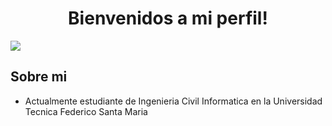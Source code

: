 <div align="center">
  <h1 align="center">Bienvenidos a mi perfil!</h1>
</div>
<img src="https://cdn.discordapp.com/attachments/1087889010258608190/1179116548846264320/theSOngori.png?ex=65789cdc&is=656627dc&hm=a47e457bfaf6dc41aeccb14e9e7d12f0c80e3fa298a30d66ac872d91be3b252e&">

## Sobre mi
- Actualmente estudiante de Ingenieria Civil Informatica en la Universidad Tecnica Federico Santa Maria
